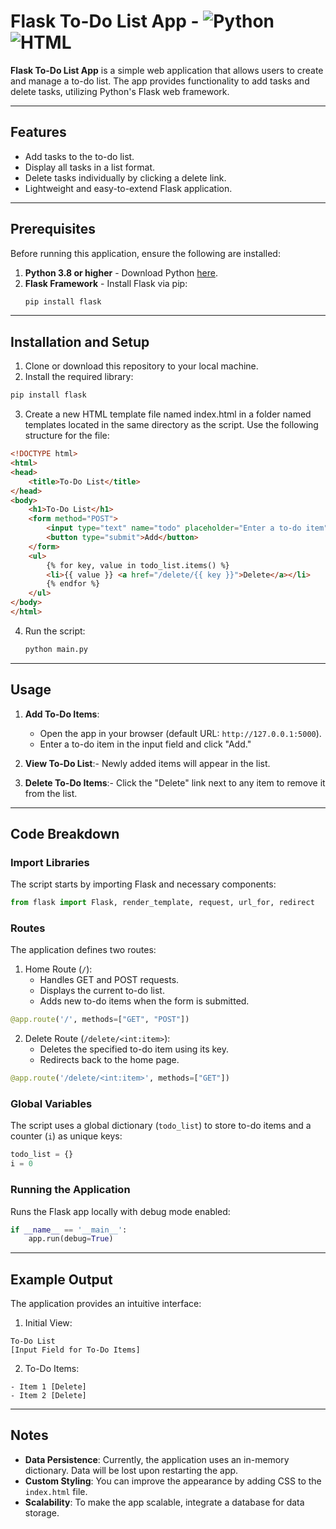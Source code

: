 # Flask To-Do List App - ![Python](https://img.shields.io/badge/Python-3.9-green) ![HTML](https://img.shields.io/badge/HTML-5-orange)

**Flask To-Do List App** is a simple web application that allows users to create and manage a to-do list. The app provides functionality to add tasks and delete tasks, utilizing Python's Flask web framework.

---

## Features

- Add tasks to the to-do list.
- Display all tasks in a list format.
- Delete tasks individually by clicking a delete link.
- Lightweight and easy-to-extend Flask application.

---

## Prerequisites

Before running this application, ensure the following are installed:

1. **Python 3.8 or higher** - Download Python [here](https://www.python.org/downloads/).
2. **Flask Framework** - Install Flask via pip:
   ```bash
   pip install flask
   ```
   
---

## Installation and Setup
1. Clone or download this repository to your local machine.
2. Install the required library:
 ```bash
pip install flask
```
3. Create a new HTML template file named index.html in a folder named templates located in the same directory as the script. Use the following structure for the file:
```Html
<!DOCTYPE html>
<html>
<head>
    <title>To-Do List</title>
</head>
<body>
    <h1>To-Do List</h1>
    <form method="POST">
        <input type="text" name="todo" placeholder="Enter a to-do item" required>
        <button type="submit">Add</button>
    </form>
    <ul>
        {% for key, value in todo_list.items() %}
        <li>{{ value }} <a href="/delete/{{ key }}">Delete</a></li>
        {% endfor %}
    </ul>
</body>
</html>
```
4. Run the script:
   ```bash
   python main.py
   ```

---

## Usage
1. **Add To-Do Items**:
   - Open the app in your browser (default URL: `http://127.0.0.1:5000`).
   - Enter a to-do item in the input field and click "Add."

3. **View To-Do List**:- Newly added items will appear in the list.

4. **Delete To-Do Items**:- Click the "Delete" link next to any item to remove it from the list.

---

## Code Breakdown
### Import Libraries
The script starts by importing Flask and necessary components:
```Python
from flask import Flask, render_template, request, url_for, redirect
```

### Routes
The application defines two routes:
1. Home Route (`/`):
   - Handles GET and POST requests.
   - Displays the current to-do list.
   - Adds new to-do items when the form is submitted.
  ```Python
@app.route('/', methods=["GET", "POST"])
```
2. Delete Route (`/delete/<int:item>`):
   - Deletes the specified to-do item using its key.
   - Redirects back to the home page.
  ```Python
@app.route('/delete/<int:item>', methods=["GET"])
```

### Global Variables
The script uses a global dictionary (`todo_list`) to store to-do items and a counter (`i`) as unique keys:
```Python
todo_list = {}
i = 0
```

### Running the Application
Runs the Flask app locally with debug mode enabled:
```Python
if __name__ == '__main__':
    app.run(debug=True)
```

---

## Example Output
The application provides an intuitive interface:
1. Initial View:
```
To-Do List
[Input Field for To-Do Items]
```
2. To-Do Items:
```
- Item 1 [Delete]
- Item 2 [Delete]
```

---

## Notes
- **Data Persistence**: Currently, the application uses an in-memory dictionary. Data will be lost upon restarting the app.
- **Custom Styling**: You can improve the appearance by adding CSS to the `index.html` file.
- **Scalability**: To make the app scalable, integrate a database for data storage.



   
